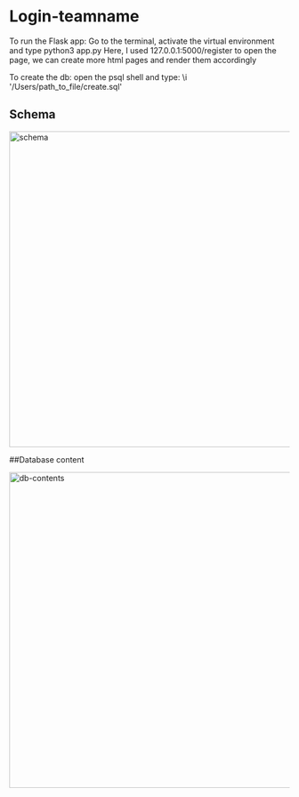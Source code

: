 # Login-teamname

To run the Flask app:
Go to the terminal, activate the virtual environment and type python3 app.py
Here, I used 127.0.0.1:5000/register to open the page, we can create more html pages and render them accordingly

To create the db:
open the psql shell and type:
\i  '/Users/path_to_file/create.sql'
## Schema
<img width="568" alt="schema" src="https://user-images.githubusercontent.com/73352576/216787399-566ede2e-d027-4927-bbc2-a2556ab6c3ac.png">

##Database content

<img width="568" alt="db-contents" src="https://user-images.githubusercontent.com/73352576/216804970-4eb05ab5-bf26-4012-a90b-f913cc9d6c08.png">


